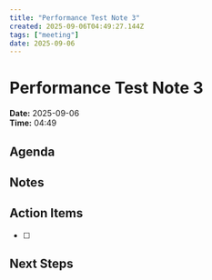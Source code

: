 ```yaml
---
title: "Performance Test Note 3"
created: 2025-09-06T04:49:27.144Z
tags: ["meeting"]
date: 2025-09-06
---
```


# Performance Test Note 3

**Date:** 2025-09-06  
**Time:** 04:49  

## Agenda


## Notes


## Action Items
- [ ] 

## Next Steps
